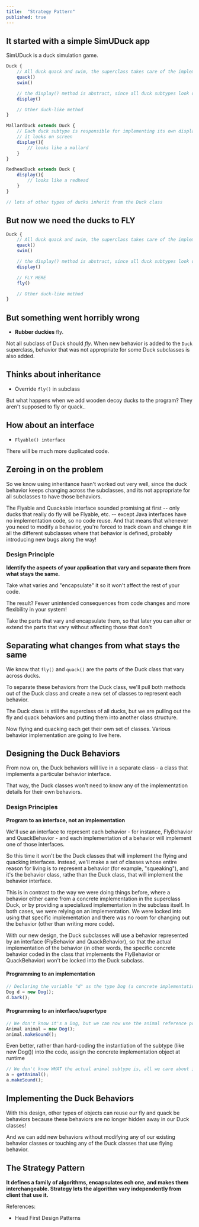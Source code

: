 ```yaml
---
title:  "Strategy Pattern"
published: true
---
```


## It started with a simple SimUDuck app

SimUDuck is a duck simulation game.

```javascript
Duck {
    // All duck quack and swim, the superclass takes care of the implementation code
    quack()
    swim()

    // the display() method is abstract, since all duck subtypes look different
    display()

    // Other duck-like method
}

MallardDuck extends Duck {
    // Each duck subtype is responsible for implementing its own display() behavior for how
    // it looks on screen
    display(){
        // looks like a mallard
    }
}

RedheadDuck extends Duck {
    display(){
        // looks like a redhead
    }
}

// lots of other types of ducks inherit from the Duck class
```

## But now we need the ducks to FLY

```javascript
Duck {
    // All duck quack and swim, the superclass takes care of the implementation code
    quack()
    swim()

    // the display() method is abstract, since all duck subtypes look different
    display()

    // FLY HERE
    fly()

    // Other duck-like method
}
```

## But something went horribly wrong

- **Rubber duckies** fly.

Not all subclass of Duck should *fly*. When new behavior is added to the `Duck`
superclass, behavior that was not appropriate for some Duck subclasses is also added.

## Thinks about inheritance

- Override `fly()` in subclass

But what happens when we add wooden decoy ducks to the program? They aren't supposed to
fly or quack..

## How about an interface

- `Flyable() interface`

There will be much more duplicated code.

## Zeroing in on the problem

So we know using inheritance hasn't worked out very well, since the duck behavior keeps
changing across the subclasses, and its not appropriate for all subclasses to have those
behaviors.

The Flyable and Quackable interface sounded promising at first -- only ducks that really
do fly will be Flyable, etc. -- except Java interfaces have no implementation code, so no
code reuse. And that means that whenever you need to modify a behavior, you're forced to
track down and change it in all the different subclasses where that behavior is defined,
probably introducing new bugs along the way!

### Design Principle

**Identify the aspects of your application that vary and separate them from what stays the
same.**

Take what varies and "encapsulate" it so it won't affect the rest of your code.

The result? Fewer unintended consequences from code changes and more flexibility in your
system!

Take the parts that vary and encapsulate them, so that later you can alter or extend the
parts that vary without affecting those that don't

## Separating what changes from what stays the same

We know that `fly()` and `quack()` are the parts of the Duck class that vary across ducks.

To separate these behaviors from the Duck class, we'll pull both methods out of the Duck
class and create a new set of classes to represent each behavior.

The Duck class is still the superclass of all ducks, but we are pulling out the fly and
quack behaviors and putting them into another class structure.

Now flying and quacking each get their own set of classes. Various behavior implementation
are going to live here.

## Designing the Duck Behaviors

From now on, the Duck behaviors will live in a separate class - a class that implements a
particular behavior interface.

That way, the Duck classes won't need to know any of the implementation details for their
own behaviors.

### Design Principles

**Program to an interface, not an implementation**

We'll use an interface to represent each behavior - for instance, FlyBehavior and
QuackBehavior - and each implementation of a behavior will implement one of those
interfaces.

So this time it won't be the Duck classes that will implement the flying and quacking
interfaces. Instead, we'll make a set of classes whose entire reason for living is to
represent a behavior (for example, "squeaking"), and it's the behavior class, rathe than
the Duck class, that will implement the behavior interface.

This is in contrast to the way we were doing things before, where a behavior either came
from a concrete implementation in the superclass Duck, or by providing a specialized
implementation in the subclass itself. In both cases, we were relying on an
implementation. We were locked into using that specific implementation and there was no
room for changing out the behavior (other than writing more code).

With our new design, the Duck subclasses will use a behavior represented by an interface
(FlyBehavior and QuackBehavior), so that the actual implementation of the behavior (in
other words, the specific concrete behavior coded in the class that implements the
FlyBehavior or QuackBehavior) won't be locked into the Duck subclass.

#### Programming to an implementation

```javascript
// Declaring the variable "d" as the type Dog (a concrete implementation of Animal) forces us to code to a concrete implementation.
Dog d = new Dog();
d.bark();
```

#### Programming to an interface/supertype

```javascript
// We don't know it's a Dog, but we can now use the animal reference polymorphically.
Animal animal = new Dog();
animal.makeSound();
```

Even better, rather than hard-coding the instantiation of the subtype (like new Dog())
into the code, assign the concrete implementation object at runtime

```javascript
// We don't know WHAT the actual animal subtype is, all we care about is that it knows how to respond to makeSound()
a = getAnimal();
a.makeSound();
```

## Implementing the Duck Behaviors

With this design, other types of objects can reuse our fly and quack be behaviors because
these behaviors are no longer hidden away in our Duck classes!

And we can add new behaviors without modifying any of our existing behavior classes or
touching any of the Duck classes that use flying behavior.

## The Strategy Pattern

**It defines a family of algorithms, encapsulates ech one, and makes them interchangeable.
Strategy lets the algorithm vary independently from client that use it.**

References:

- Head First Design Patterns
